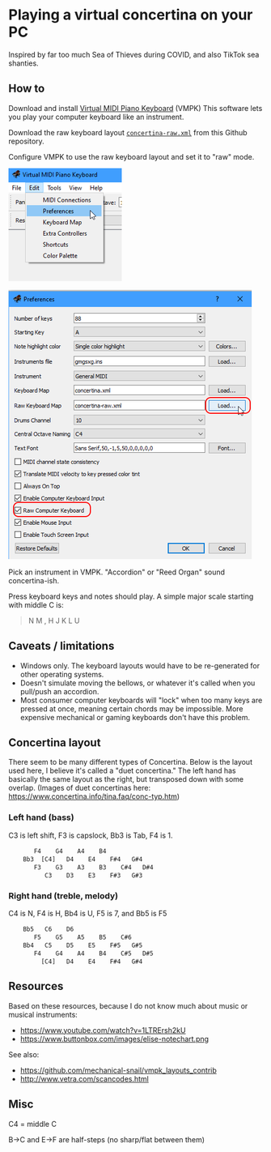 # Playing a virtual concertina on your PC

Inspired by far too much Sea of Thieves during COVID, and also TikTok sea shanties.

## How to

Download and install [Virtual MIDI Piano Keyboard](https://vmpk.sourceforge.io/) (VMPK)  This software lets you play your computer keyboard like an instrument.

Download the raw keyboard layout [`concertina-raw.xml`](https://raw.githubusercontent.com/cspotcode/virtual-concertina/main/concertina-raw.xml) from this Github repository.

Configure VMPK to use the raw keyboard layout and set it to "raw" mode.

![](docs/vmpk-click-preferences.png)

![](docs/vmpk-preferences.png)

Pick an instrument in VMPK.  "Accordion" or "Reed Organ" sound concertina-ish.

Press keyboard keys and notes should play.  A simple major scale starting with middle C is:

> N M , H J K L U

## Caveats / limitations

* Windows only.  The keyboard layouts would have to be re-generated for other operating systems.
* Doesn't simulate moving the bellows, or whatever it's called when you pull/push an accordion.
* Most consumer computer keyboards will "lock" when too many keys are pressed at once, meaning certain chords may be impossible.  More expensive mechanical or gaming keyboards don't have this problem.

## Concertina layout

There seem to be many different types of Concertina.  Below is the layout used here, I believe it's called a "duet concertina."  The left hand has basically the same layout as the right, but transposed down with some overlap.  (Images of duet concertinas here: https://www.concertina.info/tina.faq/conc-typ.htm)

### Left hand (bass)

C3 is left shift, F3 is capslock, Bb3 is Tab, F4 is 1.

```text
       F4    G4    A4    B4
    Bb3  [C4]   D4    E4    F#4   G#4
       F3    G3    A3    B3    C#4   D#4
          C3    D3    E3    F#3   G#3
```

### Right hand (treble, melody)

C4 is N, F4 is H, Bb4 is U, F5 is 7, and Bb5 is F5

```text
    Bb5   C6    D6
       F5    G5    A5    B5    C#6
    Bb4   C5    D5    E5    F#5   G#5
       F4    G4    A4    B4    C#5   D#5
         [C4]   D4    E4    F#4   G#4
```

## Resources

Based on these resources, because I do not know much about music or musical instruments:

* https://www.youtube.com/watch?v=1LTRErsh2kU
* https://www.buttonbox.com/images/elise-notechart.png

See also:

* https://github.com/mechanical-snail/vmpk_layouts_contrib
* http://www.vetra.com/scancodes.html

## Misc

C4 = middle C

B->C and E->F are half-steps (no sharp/flat between them)
